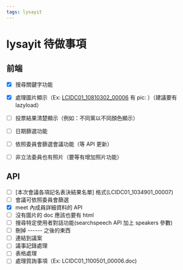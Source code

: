 ```yaml
---
tags: lysayit
---
```


lysayit 待做事項
===============

前端
---
- [x] 搜尋關鍵字功能
- [x] 處理圖片顯示（Ex: [LCIDC01_10810302_00006](https://g0v.github.io/lysayit/speech.html?id=LCIDC01_10810302_00006#line-168) 有 pic: ）（建議要有 lazyload）
- [ ] 投票結果清楚顯示（例如：不同黨以不同顏色顯示）
- [ ] 日期篩選功能
- [ ] 依照委員會篩選會議功能（等 API 更新）
- [ ] 非立法委員也有照片（要等有增加照片功能）


API
---
- [ ] [本次會議各項記名表決結果名單] 格式(LCIDC01_1034901_00007)
- [ ] 會議可依照委員會篩選
- [x] meet 內成員詳細資料的 API
- [ ] 沒有圖片的 doc 應該也要有 html
- [ ] 搜尋特定使用者對話功能(searchspeech API 加上 speakers 參數)
- [ ] 刪掉 ------ 之後的東西
- [ ] 連結到議案
- [ ] 議事記錄處理
- [ ] 表格處理
- [ ] 處理質詢事項（Ex: LCIDC01_1100501_00006.doc)
